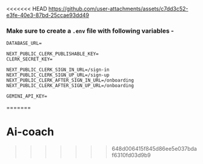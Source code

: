<<<<<<< HEAD
https://github.com/user-attachments/assets/c7dd3c52-e3fe-40e3-87bd-25ccae93dd49

### Make sure to create a `.env` file with following variables -

```
DATABASE_URL=

NEXT_PUBLIC_CLERK_PUBLISHABLE_KEY=
CLERK_SECRET_KEY=

NEXT_PUBLIC_CLERK_SIGN_IN_URL=/sign-in
NEXT_PUBLIC_CLERK_SIGN_UP_URL=/sign-up
NEXT_PUBLIC_CLERK_AFTER_SIGN_IN_URL=/onboarding
NEXT_PUBLIC_CLERK_AFTER_SIGN_UP_URL=/onboarding

GEMINI_API_KEY=
```
=======
# Ai-coach
>>>>>>> 648d006415f845d86ee5e037bdaf6310fd03d9b9

